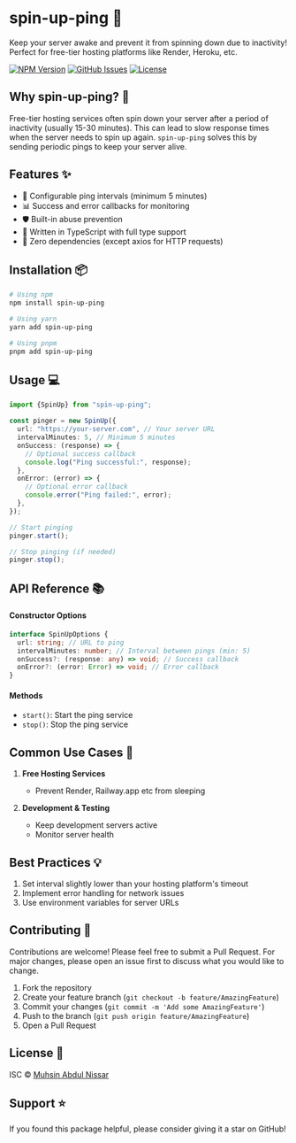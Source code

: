 # spin-up-ping 🚀

Keep your server awake and prevent it from spinning down due to inactivity! Perfect for free-tier hosting platforms like Render, Heroku, etc.

[![NPM Version](https://img.shields.io/npm/v/spin-up-ping)](https://www.npmjs.com/package/spin-up-ping)
[![GitHub Issues](https://img.shields.io/github/issues/Muhsin-42/spin-up-ping)](https://github.com/Muhsin-42/spin-up-ping/issues)
[![License](https://img.shields.io/npm/l/spin-up-ping)](https://github.com/Muhsin-42/spin-up-ping/blob/main/LICENSE)

<!-- [![Downloads](https://img.shields.io/npm/dt/spin-up-ping)](https://www.npmjs.com/package/spin-up-ping) -->
<!-- [![GitHub Stars](https://img.shields.io/github/stars/Muhsin-42/spin-up-ping)](https://github.com/Muhsin-42/spin-up-ping/stargazers) -->

## Why spin-up-ping? 🤔

Free-tier hosting services often spin down your server after a period of inactivity (usually 15-30 minutes). This can lead to slow response times when the server needs to spin up again. `spin-up-ping` solves this by sending periodic pings to keep your server alive.

## Features ✨

- 🔄 Configurable ping intervals (minimum 5 minutes)
- 📊 Success and error callbacks for monitoring
- 🛡️ Built-in abuse prevention
- 💪 Written in TypeScript with full type support
- 🎯 Zero dependencies (except axios for HTTP requests)

## Installation 📦

```bash
# Using npm
npm install spin-up-ping

# Using yarn
yarn add spin-up-ping

# Using pnpm
pnpm add spin-up-ping
```

## Usage 💻

```typescript
import {SpinUp} from "spin-up-ping";

const pinger = new SpinUp({
  url: "https://your-server.com", // Your server URL
  intervalMinutes: 5, // Minimum 5 minutes
  onSuccess: (response) => {
    // Optional success callback
    console.log("Ping successful:", response);
  },
  onError: (error) => {
    // Optional error callback
    console.error("Ping failed:", error);
  },
});

// Start pinging
pinger.start();

// Stop pinging (if needed)
pinger.stop();
```

## API Reference 📚

#### Constructor Options

```typescript
interface SpinUpOptions {
  url: string; // URL to ping
  intervalMinutes: number; // Interval between pings (min: 5)
  onSuccess?: (response: any) => void; // Success callback
  onError?: (error: Error) => void; // Error callback
}
```

#### Methods

- `start()`: Start the ping service
- `stop()`: Stop the ping service

## Common Use Cases 🎯

1. **Free Hosting Services**

   - Prevent Render, Railway.app etc from sleeping

2. **Development & Testing**
   - Keep development servers active
   - Monitor server health

## Best Practices 💡

1. Set interval slightly lower than your hosting platform's timeout
2. Implement error handling for network issues
3. Use environment variables for server URLs

## Contributing 🤝

Contributions are welcome! Please feel free to submit a Pull Request. For major changes, please open an issue first to discuss what you would like to change.

1. Fork the repository
2. Create your feature branch (`git checkout -b feature/AmazingFeature`)
3. Commit your changes (`git commit -m 'Add some AmazingFeature'`)
4. Push to the branch (`git push origin feature/AmazingFeature`)
5. Open a Pull Request

## License 📄

ISC © [Muhsin Abdul Nissar](https://github.com/Muhsin-42)

## Support ⭐

If you found this package helpful, please consider giving it a star on GitHub!
